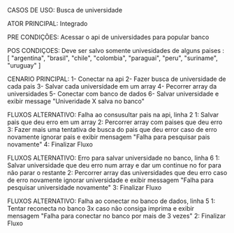 CASOS DE USO: Busca de universidade

ATOR PRINCIPAL: Integrado

PRE CONDIÇÕES: Acessar o api de universidades para popular banco

POS CONDIÇOES: Deve ser salvo somente univesidades de alguns paises :
[
"argentina",
"brasil",
"chile",
"colombia",
"paraguai",
"peru",
"suriname",
"uruguay"
]

CENARIO PRINCIPAL:
1- Conectar na api
2- Fazer busca de universidade de cada pais
3- Salvar cada universidade em um array
4- Pecorrer array da universidades
5- Conectar com banco de dados
6- Salvar universidade e exibir message "Univeridade X salva no banco"

FLUXOS ALTERNATIVO: Falha ao consusultar pais na api, linha 2
1: Salvar pais que deu erro em um array
2: Percorrer array com paises que deu erro
3: Fazer mais uma tentativa de busca do pais que deu error caso de erro novamente ignorar pais e exibir mensagem "Falha para pesquisar pais novamente"
4: Finalizar Fluxo

FLUXOS ALTERNATIVO: Erro para salvar universidade no banco, linha 6
1: Salvar universidade que deu erro num array e dar um continue no for para não parar o restante
2: Percorrer array das universidades que deu erro caso de erro novamente ignorar universidade e exibir messagem "Falha para pesquisar universidade novamente"
3: Finalizar Fluxo

FLUXOS ALTERNATIVO: Falha ao conectar no banco de dados, linha 5
1: Tentar reconecta no banco 3x caso não consiga imprima e exibir mensagem "Falha para conectar no banco por mais de 3 vezes"
2: Finalizar Fluxo
